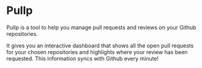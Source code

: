 # Pullp

Pullp is a tool to help you manage pull requests and reviews on your Github repositories.

It gives you an interactive dashboard that shows all the open pull requests for your chosen repositories and highlights where your review has been requested. This information syncs with Github every minute!
